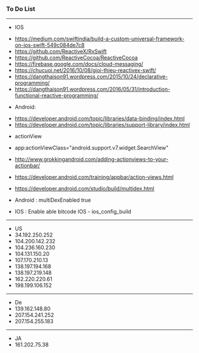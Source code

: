 ### To Do List
 
----------------
* IOS
- https://medium.com/swiftindia/build-a-custom-universal-framework-on-ios-swift-549c084de7c8
- https://github.com/ReactiveX/RxSwift
- https://github.com/ReactiveCocoa/ReactiveCocoa
- https://firebase.google.com/docs/cloud-messaging/
- https://chucuoi.net/2016/10/08/gioi-thieu-reactivex-swift/
- https://dangthaison91.wordpress.com/2015/10/24/declarative-programming/
- https://dangthaison91.wordpress.com/2016/05/31/introduction-functional-reactive-programming/

* Android:

- https://developer.android.com/topic/libraries/data-binding/index.html
- https://developer.android.com/topic/libraries/support-library/index.html


* actionView
* app:actionViewClass="android.support.v7.widget.SearchView"
* http://www.grokkingandroid.com/adding-actionviews-to-your-actionbar/
* https://developer.android.com/training/appbar/action-views.html


* https://developer.android.com/studio/build/multidex.html
* Android : multiDexEnabled true
* IOS : Enable able bitcode IOS - ios_config_build


----------------------
* US
* 34.192.250.252
* 104.200.142.232
* 104.236.160.230
* 104.131.150.20
* 107.170.210.13
* 138.197.194.168
* 138.197.219.148
* 162.220.220.61
* 198.199.106.152

----------------------
* De
* 139.162.148.80
* 207.154.241.252
* 207.154.255.183

----------------------
* JA
* 161.202.75.38




